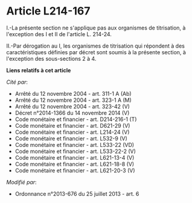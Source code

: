 # Article L214-167

I.-La présente section ne s'applique pas aux organismes de titrisation, à l'exception des I et II de l'article L. 214-24. 

II.-Par dérogation au I, les organismes de titrisation qui répondent à des caractéristiques définies par décret sont soumis à
la présente section, à l'exception des sous-sections 2 à 4.

**Liens relatifs à cet article**

_Cité par_:

  - Arrêté du 12 novembre 2004 - art. 311-1 A (Ab)
  - Arrêté du 12 novembre 2004 - art. 323-1 A (M)
  - Arrêté du 12 novembre 2004 - art. 323-42 (V)
  - Décret n°2014-1366 du 14 novembre 2014 (V)
  - Code monétaire et financier - art. D214-216-1 (T)
  - Code monétaire et financier - art. D621-29 (V)
  - Code monétaire et financier - art. L214-24 (V)
  - Code monétaire et financier - art. L532-9 (V)
  - Code monétaire et financier - art. L533-22 (VD)
  - Code monétaire et financier - art. L533-22-2 (V)
  - Code monétaire et financier - art. L621-13-4 (V)
  - Code monétaire et financier - art. L621-18-8 (V)
  - Code monétaire et financier - art. L621-20-3 (V)

_Modifié par_:

  - Ordonnance n°2013-676 du 25 juillet 2013 - art. 6
